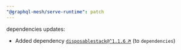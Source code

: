```yaml
---
"@graphql-mesh/serve-runtime": patch
---
```

dependencies updates:
  - Added dependency [`disposablestack@^1.1.6` ↗︎](https://www.npmjs.com/package/disposablestack/v/1.1.6) (to `dependencies`)
